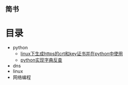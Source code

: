 ## 简书

# 目录
- python
    - [linux下生成https的crt和key证书并在python中使用](1.md)
    - [python实现字典反查](2.md)
- dns
- linux
- 网络编程
